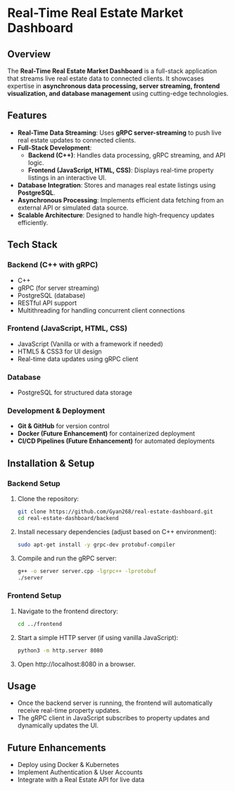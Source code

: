 # Real-Time Real Estate Market Dashboard

## Overview
The **Real-Time Real Estate Market Dashboard** is a full-stack application that streams live real estate data to connected clients. It showcases expertise in **asynchronous data processing, server streaming, frontend visualization, and database management** using cutting-edge technologies.

## Features
- **Real-Time Data Streaming**: Uses **gRPC server-streaming** to push live real estate updates to connected clients.
- **Full-Stack Development**:
  - **Backend (C++)**: Handles data processing, gRPC streaming, and API logic.
  - **Frontend (JavaScript, HTML, CSS)**: Displays real-time property listings in an interactive UI.
- **Database Integration**: Stores and manages real estate listings using **PostgreSQL**.
- **Asynchronous Processing**: Implements efficient data fetching from an external API or simulated data source.
- **Scalable Architecture**: Designed to handle high-frequency updates efficiently.

## Tech Stack
### **Backend (C++ with gRPC)**
- C++
- gRPC (for server streaming)
- PostgreSQL (database)
- RESTful API support
- Multithreading for handling concurrent client connections

### **Frontend (JavaScript, HTML, CSS)**
- JavaScript (Vanilla or with a framework if needed)
- HTML5 & CSS3 for UI design
- Real-time data updates using gRPC client

### **Database**
- PostgreSQL for structured data storage

### **Development & Deployment**
- **Git & GitHub** for version control
- **Docker (Future Enhancement)** for containerized deployment
- **CI/CD Pipelines (Future Enhancement)** for automated deployments

## Installation & Setup
### **Backend Setup**
1. Clone the repository:
   ```bash
   git clone https://github.com/Gyan268/real-estate-dashboard.git
   cd real-estate-dashboard/backend

2. Install necessary dependencies (adjust based on C++ environment):
   ```bash
   sudo apt-get install -y grpc-dev protobuf-compiler

3. Compile and run the gRPC server:
   ```bash
   g++ -o server server.cpp -lgrpc++ -lprotobuf
   ./server

### **Frontend Setup**
1. Navigate to the frontend directory:
   ```bash
   cd ../frontend

2. Start a simple HTTP server (if using vanilla JavaScript):
   ```bash
   python3 -m http.server 8080

3. Open http://localhost:8080 in a browser.

## Usage
- Once the backend server is running, the frontend will automatically receive real-time property updates.
- The gRPC client in JavaScript subscribes to property updates and dynamically updates the UI.

## Future Enhancements
- Deploy using Docker & Kubernetes
- Implement Authentication & User Accounts
- Integrate with a Real Estate API for live data